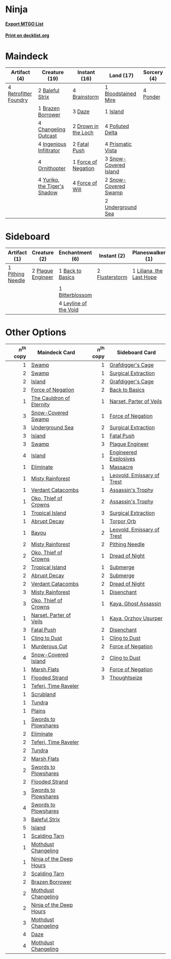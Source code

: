 # Ninja

#### [Export MTGO List](../collection/Ninja/Ninja.txt)
#### [Print on decklist.org](http://decklist.org/?deckmain=2%09Baleful%20Strix%0A1%09Bloodstained%20Mire%0A4%09Brainstorm%0A1%09Brazen%20Borrower%0A4%09Changeling%20Outcast%0A3%09Daze%0A2%09Drown%20in%20the%20Loch%0A2%09Fatal%20Push%0A1%09Force%20of%20Negation%0A4%09Force%20of%20Will%0A4%09Ingenious%20Infiltrator%0A1%09Island%0A4%09Ornithopter%0A4%09Polluted%20Delta%0A4%09Ponder%0A4%09Prismatic%20Vista%0A4%09Retrofitter%20Foundry%0A3%09Snow-Covered%20Island%0A2%09Snow-Covered%20Swamp%0A2%09Underground%20Sea%0A4%09Yuriko,%20the%20Tiger's%20Shadow&deckside=1%09Back%20to%20Basics%0A1%09Bitterblossom%0A2%09Flusterstorm%0A4%09Leyline%20of%20the%20Void%0A1%09Liliana,%20the%20Last%20Hope%0A1%09Pithing%20Needle%0A2%09Plague%20Engineer%0A2%09Thoughtseize%0A1%09Toxic%20Deluge)
# Maindeck

|                                          Artifact (4)                                          |                                             Creature (19)                                             |                                         Instant (16)                                         |                                           Land (17)                                            |                                    Sorcery (4)                                    |
|------------------------------------------------------------------------------------------------|-------------------------------------------------------------------------------------------------------|----------------------------------------------------------------------------------------------|------------------------------------------------------------------------------------------------|-----------------------------------------------------------------------------------|
|4 [Retrofitter Foundry](http://gatherer.wizards.com/Pages/Card/Details.aspx?multiverseid=450658)|2 [Baleful Strix](http://gatherer.wizards.com/Pages/Card/Details.aspx?multiverseid=376260)             |4 [Brainstorm](http://gatherer.wizards.com/Pages/Card/Details.aspx?multiverseid=3897)         |1 [Bloodstained Mire](http://gatherer.wizards.com/Pages/Card/Details.aspx?multiverseid=405094)  |4 [Ponder](http://gatherer.wizards.com/Pages/Card/Details.aspx?multiverseid=451051)|
|                                                                                                |1 [Brazen Borrower](http://gatherer.wizards.com/Pages/Card/Details.aspx?multiverseid=473001)           |3 [Daze](http://gatherer.wizards.com/Pages/Card/Details.aspx?multiverseid=189255)             |1 [Island](http://gatherer.wizards.com/Pages/Card/Details.aspx?multiverseid=439857)             |                                                                                   |
|                                                                                                |4 [Changeling Outcast](http://gatherer.wizards.com/Pages/Card/Details.aspx?multiverseid=464031)        |2 [Drown in the Loch](http://gatherer.wizards.com/Pages/Card/Details.aspx?multiverseid=473150)|4 [Polluted Delta](http://gatherer.wizards.com/Pages/Card/Details.aspx?multiverseid=405104)     |                                                                                   |
|                                                                                                |4 [Ingenious Infiltrator](http://gatherer.wizards.com/Pages/Card/Details.aspx?multiverseid=464153)     |2 [Fatal Push](http://gatherer.wizards.com/Pages/Card/Details.aspx?multiverseid=423724)       |4 [Prismatic Vista](http://gatherer.wizards.com/Pages/Card/Details.aspx?multiverseid=464193)    |                                                                                   |
|                                                                                                |4 [Ornithopter](http://gatherer.wizards.com/Pages/Card/Details.aspx?multiverseid=129665)               |1 [Force of Negation](http://gatherer.wizards.com/Pages/Card/Details.aspx?multiverseid=464001)|3 [Snow-Covered Island](http://gatherer.wizards.com/Pages/Card/Details.aspx?multiverseid=121130)|                                                                                   |
|                                                                                                |4 [Yuriko, the Tiger's Shadow](http://gatherer.wizards.com/Pages/Card/Details.aspx?multiverseid=450653)|4 [Force of Will](http://gatherer.wizards.com/Pages/Card/Details.aspx?multiverseid=3107)      |2 [Snow-Covered Swamp](http://gatherer.wizards.com/Pages/Card/Details.aspx?multiverseid=121256) |                                                                                   |
|                                                                                                |                                                                                                       |                                                                                              |2 [Underground Sea](http://gatherer.wizards.com/Pages/Card/Details.aspx?multiverseid=886)       |                                                                                   |


# Sideboard

|                                       Artifact (1)                                        |                                        Creature (2)                                        |                                        Enchantment (6)                                         |                                       Instant (2)                                       |                                         Planeswalker (1)                                          |                                       Sorcery (3)                                       |
|-------------------------------------------------------------------------------------------|--------------------------------------------------------------------------------------------|------------------------------------------------------------------------------------------------|-----------------------------------------------------------------------------------------|---------------------------------------------------------------------------------------------------|-----------------------------------------------------------------------------------------|
|1 [Pithing Needle](http://gatherer.wizards.com/Pages/Card/Details.aspx?multiverseid=129526)|2 [Plague Engineer](http://gatherer.wizards.com/Pages/Card/Details.aspx?multiverseid=464049)|1 [Back to Basics](http://gatherer.wizards.com/Pages/Card/Details.aspx?multiverseid=456642)     |2 [Flusterstorm](http://gatherer.wizards.com/Pages/Card/Details.aspx?multiverseid=228255)|1 [Liliana, the Last Hope](http://gatherer.wizards.com/Pages/Card/Details.aspx?multiverseid=414388)|2 [Thoughtseize](http://gatherer.wizards.com/Pages/Card/Details.aspx?multiverseid=438676)|
|                                                                                           |                                                                                            |1 [Bitterblossom](http://gatherer.wizards.com/Pages/Card/Details.aspx?multiverseid=397701)      |                                                                                         |                                                                                                   |1 [Toxic Deluge](http://gatherer.wizards.com/Pages/Card/Details.aspx?multiverseid=376559)|
|                                                                                           |                                                                                            |4 [Leyline of the Void](http://gatherer.wizards.com/Pages/Card/Details.aspx?multiverseid=107682)|                                                                                         |                                                                                                   |                                                                                         |


# Other Options

|*n*<sup>th</sup> copy|                                           Maindeck Card                                           |*n*<sup>th</sup> copy|                                           Sideboard Card                                            |
|--------------------:|---------------------------------------------------------------------------------------------------|--------------------:|-----------------------------------------------------------------------------------------------------|
|                    1|[Swamp](http://gatherer.wizards.com/Pages/Card/Details.aspx?multiverseid=439858)                   |                    1|[Grafdigger's Cage](http://gatherer.wizards.com/Pages/Card/Details.aspx?multiverseid=278452)         |
|                    2|[Swamp](http://gatherer.wizards.com/Pages/Card/Details.aspx?multiverseid=439858)                   |                    1|[Surgical Extraction](http://gatherer.wizards.com/Pages/Card/Details.aspx?multiverseid=397706)       |
|                    2|[Island](http://gatherer.wizards.com/Pages/Card/Details.aspx?multiverseid=439857)                  |                    2|[Grafdigger's Cage](http://gatherer.wizards.com/Pages/Card/Details.aspx?multiverseid=278452)         |
|                    2|[Force of Negation](http://gatherer.wizards.com/Pages/Card/Details.aspx?multiverseid=464001)       |                    2|[Back to Basics](http://gatherer.wizards.com/Pages/Card/Details.aspx?multiverseid=456642)            |
|                    1|[The Cauldron of Eternity](http://gatherer.wizards.com/Pages/Card/Details.aspx?multiverseid=473044)|                    1|[Narset, Parter of Veils](http://gatherer.wizards.com/Pages/Card/Details.aspx?multiverseid=460988)   |
|                    3|[Snow-Covered Swamp](http://gatherer.wizards.com/Pages/Card/Details.aspx?multiverseid=121256)      |                    1|[Force of Negation](http://gatherer.wizards.com/Pages/Card/Details.aspx?multiverseid=464001)         |
|                    3|[Underground Sea](http://gatherer.wizards.com/Pages/Card/Details.aspx?multiverseid=886)            |                    2|[Surgical Extraction](http://gatherer.wizards.com/Pages/Card/Details.aspx?multiverseid=397706)       |
|                    3|[Island](http://gatherer.wizards.com/Pages/Card/Details.aspx?multiverseid=439857)                  |                    1|[Fatal Push](http://gatherer.wizards.com/Pages/Card/Details.aspx?multiverseid=423724)                |
|                    3|[Swamp](http://gatherer.wizards.com/Pages/Card/Details.aspx?multiverseid=439858)                   |                    3|[Plague Engineer](http://gatherer.wizards.com/Pages/Card/Details.aspx?multiverseid=464049)           |
|                    4|[Island](http://gatherer.wizards.com/Pages/Card/Details.aspx?multiverseid=439857)                  |                    1|[Engineered Explosives](http://gatherer.wizards.com/Pages/Card/Details.aspx?multiverseid=50139)      |
|                    1|[Eliminate](http://gatherer.wizards.com/Pages/Card/Details.aspx?multiverseid=485420)               |                    1|[Massacre](http://gatherer.wizards.com/Pages/Card/Details.aspx?multiverseid=21324)                   |
|                    1|[Misty Rainforest](http://gatherer.wizards.com/Pages/Card/Details.aspx?multiverseid=405102)        |                    1|[Leovold, Emissary of Trest](http://gatherer.wizards.com/Pages/Card/Details.aspx?multiverseid=416834)|
|                    1|[Verdant Catacombs](http://gatherer.wizards.com/Pages/Card/Details.aspx?multiverseid=405113)       |                    1|[Assassin's Trophy](http://gatherer.wizards.com/Pages/Card/Details.aspx?multiverseid=452902)         |
|                    1|[Oko, Thief of Crowns](http://gatherer.wizards.com/Pages/Card/Details.aspx?multiverseid=473159)    |                    2|[Assassin's Trophy](http://gatherer.wizards.com/Pages/Card/Details.aspx?multiverseid=452902)         |
|                    1|[Tropical Island](http://gatherer.wizards.com/Pages/Card/Details.aspx?multiverseid=884)            |                    3|[Surgical Extraction](http://gatherer.wizards.com/Pages/Card/Details.aspx?multiverseid=397706)       |
|                    1|[Abrupt Decay](http://gatherer.wizards.com/Pages/Card/Details.aspx?multiverseid=456061)            |                    1|[Torpor Orb](http://gatherer.wizards.com/Pages/Card/Details.aspx?multiverseid=233069)                |
|                    1|[Bayou](http://gatherer.wizards.com/Pages/Card/Details.aspx?multiverseid=879)                      |                    2|[Leovold, Emissary of Trest](http://gatherer.wizards.com/Pages/Card/Details.aspx?multiverseid=416834)|
|                    2|[Misty Rainforest](http://gatherer.wizards.com/Pages/Card/Details.aspx?multiverseid=405102)        |                    2|[Pithing Needle](http://gatherer.wizards.com/Pages/Card/Details.aspx?multiverseid=129526)            |
|                    2|[Oko, Thief of Crowns](http://gatherer.wizards.com/Pages/Card/Details.aspx?multiverseid=473159)    |                    1|[Dread of Night](http://gatherer.wizards.com/Pages/Card/Details.aspx?multiverseid=14580)             |
|                    2|[Tropical Island](http://gatherer.wizards.com/Pages/Card/Details.aspx?multiverseid=884)            |                    1|[Submerge](http://gatherer.wizards.com/Pages/Card/Details.aspx?multiverseid=21296)                   |
|                    2|[Abrupt Decay](http://gatherer.wizards.com/Pages/Card/Details.aspx?multiverseid=456061)            |                    2|[Submerge](http://gatherer.wizards.com/Pages/Card/Details.aspx?multiverseid=21296)                   |
|                    2|[Verdant Catacombs](http://gatherer.wizards.com/Pages/Card/Details.aspx?multiverseid=405113)       |                    2|[Dread of Night](http://gatherer.wizards.com/Pages/Card/Details.aspx?multiverseid=14580)             |
|                    3|[Misty Rainforest](http://gatherer.wizards.com/Pages/Card/Details.aspx?multiverseid=405102)        |                    1|[Disenchant](http://gatherer.wizards.com/Pages/Card/Details.aspx?multiverseid=847)                   |
|                    3|[Oko, Thief of Crowns](http://gatherer.wizards.com/Pages/Card/Details.aspx?multiverseid=473159)    |                    1|[Kaya, Ghost Assassin](http://gatherer.wizards.com/Pages/Card/Details.aspx?multiverseid=417421)      |
|                    1|[Narset, Parter of Veils](http://gatherer.wizards.com/Pages/Card/Details.aspx?multiverseid=460988) |                    1|[Kaya, Orzhov Usurper](http://gatherer.wizards.com/Pages/Card/Details.aspx?multiverseid=460129)      |
|                    3|[Fatal Push](http://gatherer.wizards.com/Pages/Card/Details.aspx?multiverseid=423724)              |                    2|[Disenchant](http://gatherer.wizards.com/Pages/Card/Details.aspx?multiverseid=847)                   |
|                    1|[Cling to Dust](http://gatherer.wizards.com/Pages/Card/Details.aspx?multiverseid=476338)           |                    1|[Cling to Dust](http://gatherer.wizards.com/Pages/Card/Details.aspx?multiverseid=476338)             |
|                    1|[Murderous Cut](http://gatherer.wizards.com/Pages/Card/Details.aspx?multiverseid=386613)           |                    2|[Force of Negation](http://gatherer.wizards.com/Pages/Card/Details.aspx?multiverseid=464001)         |
|                    4|[Snow-Covered Island](http://gatherer.wizards.com/Pages/Card/Details.aspx?multiverseid=121130)     |                    2|[Cling to Dust](http://gatherer.wizards.com/Pages/Card/Details.aspx?multiverseid=476338)             |
|                    1|[Marsh Flats](http://gatherer.wizards.com/Pages/Card/Details.aspx?multiverseid=405101)             |                    3|[Force of Negation](http://gatherer.wizards.com/Pages/Card/Details.aspx?multiverseid=464001)         |
|                    1|[Flooded Strand](http://gatherer.wizards.com/Pages/Card/Details.aspx?multiverseid=405098)          |                    3|[Thoughtseize](http://gatherer.wizards.com/Pages/Card/Details.aspx?multiverseid=438676)              |
|                    1|[Teferi, Time Raveler](http://gatherer.wizards.com/Pages/Card/Details.aspx?multiverseid=461148)    |                     |                                                                                                     |
|                    1|[Scrubland](http://gatherer.wizards.com/Pages/Card/Details.aspx?multiverseid=882)                  |                     |                                                                                                     |
|                    1|[Tundra](http://gatherer.wizards.com/Pages/Card/Details.aspx?multiverseid=885)                     |                     |                                                                                                     |
|                    1|[Plains](http://gatherer.wizards.com/Pages/Card/Details.aspx?multiverseid=439856)                  |                     |                                                                                                     |
|                    1|[Swords to Plowshares](http://gatherer.wizards.com/Pages/Card/Details.aspx?multiverseid=869)       |                     |                                                                                                     |
|                    2|[Eliminate](http://gatherer.wizards.com/Pages/Card/Details.aspx?multiverseid=485420)               |                     |                                                                                                     |
|                    2|[Teferi, Time Raveler](http://gatherer.wizards.com/Pages/Card/Details.aspx?multiverseid=461148)    |                     |                                                                                                     |
|                    2|[Tundra](http://gatherer.wizards.com/Pages/Card/Details.aspx?multiverseid=885)                     |                     |                                                                                                     |
|                    2|[Marsh Flats](http://gatherer.wizards.com/Pages/Card/Details.aspx?multiverseid=405101)             |                     |                                                                                                     |
|                    2|[Swords to Plowshares](http://gatherer.wizards.com/Pages/Card/Details.aspx?multiverseid=869)       |                     |                                                                                                     |
|                    2|[Flooded Strand](http://gatherer.wizards.com/Pages/Card/Details.aspx?multiverseid=405098)          |                     |                                                                                                     |
|                    3|[Swords to Plowshares](http://gatherer.wizards.com/Pages/Card/Details.aspx?multiverseid=869)       |                     |                                                                                                     |
|                    4|[Swords to Plowshares](http://gatherer.wizards.com/Pages/Card/Details.aspx?multiverseid=869)       |                     |                                                                                                     |
|                    3|[Baleful Strix](http://gatherer.wizards.com/Pages/Card/Details.aspx?multiverseid=376260)           |                     |                                                                                                     |
|                    5|[Island](http://gatherer.wizards.com/Pages/Card/Details.aspx?multiverseid=439857)                  |                     |                                                                                                     |
|                    1|[Scalding Tarn](http://gatherer.wizards.com/Pages/Card/Details.aspx?multiverseid=405107)           |                     |                                                                                                     |
|                    1|[Mothdust Changeling](http://gatherer.wizards.com/Pages/Card/Details.aspx?multiverseid=370508)     |                     |                                                                                                     |
|                    1|[Ninja of the Deep Hours](http://gatherer.wizards.com/Pages/Card/Details.aspx?multiverseid=74587)  |                     |                                                                                                     |
|                    2|[Scalding Tarn](http://gatherer.wizards.com/Pages/Card/Details.aspx?multiverseid=405107)           |                     |                                                                                                     |
|                    2|[Brazen Borrower](http://gatherer.wizards.com/Pages/Card/Details.aspx?multiverseid=473001)         |                     |                                                                                                     |
|                    2|[Mothdust Changeling](http://gatherer.wizards.com/Pages/Card/Details.aspx?multiverseid=370508)     |                     |                                                                                                     |
|                    2|[Ninja of the Deep Hours](http://gatherer.wizards.com/Pages/Card/Details.aspx?multiverseid=74587)  |                     |                                                                                                     |
|                    3|[Mothdust Changeling](http://gatherer.wizards.com/Pages/Card/Details.aspx?multiverseid=370508)     |                     |                                                                                                     |
|                    4|[Daze](http://gatherer.wizards.com/Pages/Card/Details.aspx?multiverseid=189255)                    |                     |                                                                                                     |
|                    4|[Mothdust Changeling](http://gatherer.wizards.com/Pages/Card/Details.aspx?multiverseid=370508)     |                     |                                                                                                     |


